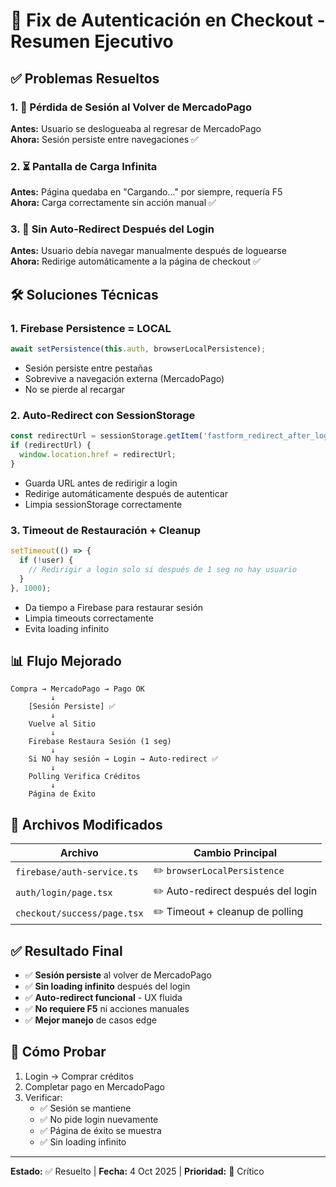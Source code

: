 # 🔧 Fix de Autenticación en Checkout - Resumen Ejecutivo

## ✅ Problemas Resueltos

### 1. 🔐 Pérdida de Sesión al Volver de MercadoPago
**Antes:** Usuario se deslogueaba al regresar de MercadoPago  
**Ahora:** Sesión persiste entre navegaciones ✅

### 2. ⏳ Pantalla de Carga Infinita
**Antes:** Página quedaba en "Cargando..." por siempre, requería F5  
**Ahora:** Carga correctamente sin acción manual ✅

### 3. 🔄 Sin Auto-Redirect Después del Login
**Antes:** Usuario debía navegar manualmente después de loguearse  
**Ahora:** Redirige automáticamente a la página de checkout ✅

## 🛠️ Soluciones Técnicas

### 1. Firebase Persistence = LOCAL
```typescript
await setPersistence(this.auth, browserLocalPersistence);
```
- Sesión persiste entre pestañas
- Sobrevive a navegación externa (MercadoPago)
- No se pierde al recargar

### 2. Auto-Redirect con SessionStorage
```typescript
const redirectUrl = sessionStorage.getItem('fastform_redirect_after_login');
if (redirectUrl) {
  window.location.href = redirectUrl;
}
```
- Guarda URL antes de redirigir a login
- Redirige automáticamente después de autenticar
- Limpia sessionStorage correctamente

### 3. Timeout de Restauración + Cleanup
```typescript
setTimeout(() => {
  if (!user) {
    // Redirigir a login solo si después de 1 seg no hay usuario
  }
}, 1000);
```
- Da tiempo a Firebase para restaurar sesión
- Limpia timeouts correctamente
- Evita loading infinito

## 📊 Flujo Mejorado

```
Compra → MercadoPago → Pago OK
         ↓
    [Sesión Persiste] ✅
         ↓
    Vuelve al Sitio
         ↓
    Firebase Restaura Sesión (1 seg)
         ↓
    Si NO hay sesión → Login → Auto-redirect ✅
         ↓
    Polling Verifica Créditos
         ↓
    Página de Éxito
```

## 📁 Archivos Modificados

| Archivo | Cambio Principal |
|---------|------------------|
| `firebase/auth-service.ts` | ✏️ `browserLocalPersistence` |
| `auth/login/page.tsx` | ✏️ Auto-redirect después del login |
| `checkout/success/page.tsx` | ✏️ Timeout + cleanup de polling |

## ✅ Resultado Final

- ✅ **Sesión persiste** al volver de MercadoPago
- ✅ **Sin loading infinito** después del login  
- ✅ **Auto-redirect funcional** - UX fluida
- ✅ **No requiere F5** ni acciones manuales
- ✅ **Mejor manejo** de casos edge

## 🧪 Cómo Probar

1. Login → Comprar créditos
2. Completar pago en MercadoPago
3. Verificar:
   - ✅ Sesión se mantiene
   - ✅ No pide login nuevamente
   - ✅ Página de éxito se muestra
   - ✅ Sin loading infinito

---

**Estado:** ✅ Resuelto | **Fecha:** 4 Oct 2025 | **Prioridad:** 🔴 Crítico
